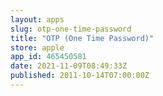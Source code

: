 ```yaml
---
layout: apps
slug: otp-one-time-password
title: "OTP (One Time Password)"
store: apple
app_id: 465450581
date: 2021-11-09T08:49:33Z
published: 2011-10-14T07:00:00Z
---
```

